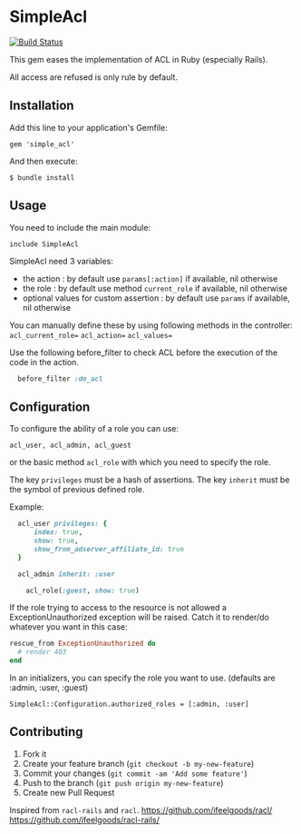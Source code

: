 # SimpleAcl

[![Build Status](https://travis-ci.org/ifeelgoods/simple_acl.png?branch=master)](https://travis-ci.org/ifeelgoods/simple_acl)

This gem eases the implementation of ACL in Ruby (especially Rails).

All access are refused is only rule by default.

## Installation

Add this line to your application's Gemfile:

    gem 'simple_acl'

And then execute:

    $ bundle install

## Usage

You need to include the main module:

`include SimpleAcl`

SimpleAcl need 3 variables:
- the action : by default use `params[:action]` if available, nil otherwise
- the role : by default use method `current_role` if available, nil otherwise
- optional values for custom assertion : by default use `params` if available, nil otherwise

You can manually define these by using following methods in the controller:
`acl_current_role=` `acl_action=` `acl_values=`

Use the following before_filter to check ACL before the
execution of the code in the action.

```ruby
  before_filter :do_acl
```

## Configuration

To configure the ability of a role you can use:

`acl_user, acl_admin, acl_guest`

or the basic method `acl_role` with which you need to specify the role.

The key `privileges` must be a hash of assertions.
The key `inherit` must be the symbol of previous defined role.

Example:

```ruby
  acl_user privileges: {
      index: true,
      show: true,
      show_from_adserver_affiliate_id: true
  }

  acl_admin inherit: :user
```

```ruby
    acl_role(:guest, show: true)
```

If the role trying to access to the resource is not allowed a ExceptionUnauthorized
exception will be raised.
Catch it to render/do whatever you want in this case:

```ruby
rescue_from ExceptionUnauthorized do
  # render 403
end
```

In an initializers, you can specify the role you want to use.
(defaults are :admin, :user, :guest)

```
SimpleAcl::Configuration.authorized_roles = [:admin, :user]

```

## Contributing

1. Fork it
2. Create your feature branch (`git checkout -b my-new-feature`)
3. Commit your changes (`git commit -am 'Add some feature'`)
4. Push to the branch (`git push origin my-new-feature`)
5. Create new Pull Request

Inspired from `racl-rails` and `racl`.
https://github.com/ifeelgoods/racl/
https://github.com/ifeelgoods/racl-rails/
